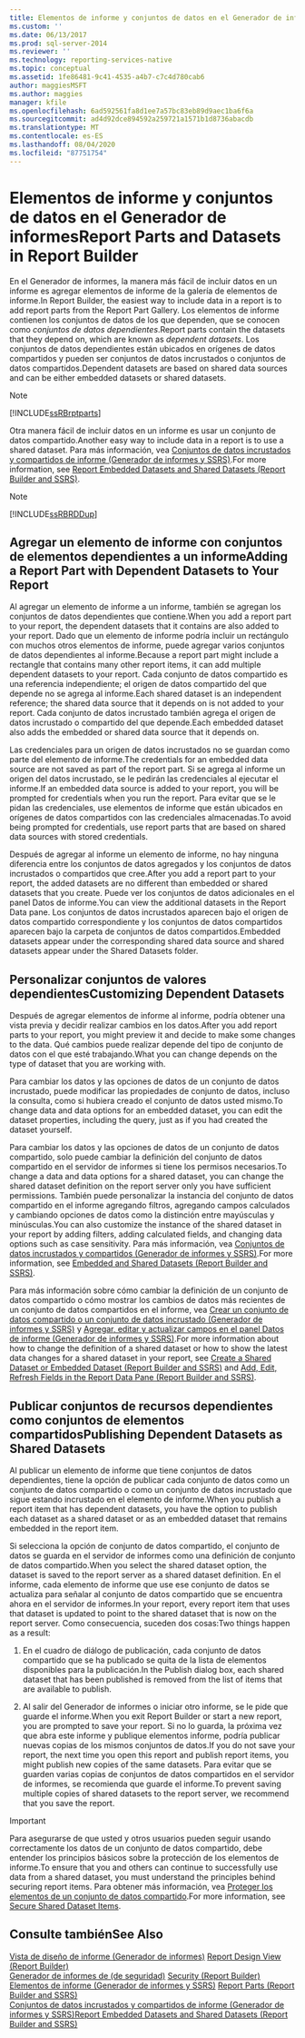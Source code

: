 ```yaml
---
title: Elementos de informe y conjuntos de datos en el Generador de informes | Microsoft Docs
ms.custom: ''
ms.date: 06/13/2017
ms.prod: sql-server-2014
ms.reviewer: ''
ms.technology: reporting-services-native
ms.topic: conceptual
ms.assetid: 1fe86481-9c41-4535-a4b7-c7c4d780cab6
author: maggiesMSFT
ms.author: maggies
manager: kfile
ms.openlocfilehash: 6ad592561fa8d1ee7a57bc83eb89d9aec1ba6f6a
ms.sourcegitcommit: ad4d92dce894592a259721a1571b1d8736abacdb
ms.translationtype: MT
ms.contentlocale: es-ES
ms.lasthandoff: 08/04/2020
ms.locfileid: "87751754"
---
```

# <a name="report-parts-and-datasets-in-report-builder"></a><span data-ttu-id="b7f73-102">Elementos de informe y conjuntos de datos en el Generador de informes</span><span class="sxs-lookup"><span data-stu-id="b7f73-102">Report Parts and Datasets in Report Builder</span></span>
  <span data-ttu-id="b7f73-103">En el Generador de informes, la manera más fácil de incluir datos en un informe es agregar elementos de informe de la galería de elementos de informe.</span><span class="sxs-lookup"><span data-stu-id="b7f73-103">In Report Builder, the easiest way to include data in a report is to add report parts from the Report Part Gallery.</span></span> <span data-ttu-id="b7f73-104">Los elementos de informe contienen los conjuntos de datos de los que dependen, que se conocen como *conjuntos de datos dependientes*.</span><span class="sxs-lookup"><span data-stu-id="b7f73-104">Report parts contain the datasets that they depend on, which are known as *dependent datasets*.</span></span> <span data-ttu-id="b7f73-105">Los conjuntos de datos dependientes están ubicados en orígenes de datos compartidos y pueden ser conjuntos de datos incrustados o conjuntos de datos compartidos.</span><span class="sxs-lookup"><span data-stu-id="b7f73-105">Dependent datasets are based on shared data sources and can be either embedded datasets or shared datasets.</span></span>  
  
> [!NOTE]  
>  [!INCLUDE[ssRBrptparts](../../includes/ssrbrptparts-md.md)]  
  
 <span data-ttu-id="b7f73-106">Otra manera fácil de incluir datos en un informe es usar un conjunto de datos compartido.</span><span class="sxs-lookup"><span data-stu-id="b7f73-106">Another easy way to include data in a report is to use a shared dataset.</span></span> <span data-ttu-id="b7f73-107">Para más información, vea [Conjuntos de datos incrustados y compartidos de informe &#40;Generador de informes y SSRS&#41;](report-embedded-datasets-and-shared-datasets-report-builder-and-ssrs.md).</span><span class="sxs-lookup"><span data-stu-id="b7f73-107">For more information, see [Report Embedded Datasets and Shared Datasets &#40;Report Builder and SSRS&#41;](report-embedded-datasets-and-shared-datasets-report-builder-and-ssrs.md).</span></span>  
  
> [!NOTE]  
>  [!INCLUDE[ssRBRDDup](../../includes/ssrbrddup-md.md)]  
  
##  <a name="adding-a-report-part-with-dependent-datasets-to-your-report"></a><a name="Adding"></a><span data-ttu-id="b7f73-108">Agregar un elemento de informe con conjuntos de elementos dependientes a un informe</span><span class="sxs-lookup"><span data-stu-id="b7f73-108">Adding a Report Part with Dependent Datasets to Your Report</span></span>  
 <span data-ttu-id="b7f73-109">Al agregar un elemento de informe a un informe, también se agregan los conjuntos de datos dependientes que contiene.</span><span class="sxs-lookup"><span data-stu-id="b7f73-109">When you add a report part to your report, the dependent datasets that it contains are also added to your report.</span></span> <span data-ttu-id="b7f73-110">Dado que un elemento de informe podría incluir un rectángulo con muchos otros elementos de informe, puede agregar varios conjuntos de datos dependientes al informe.</span><span class="sxs-lookup"><span data-stu-id="b7f73-110">Because a report part might include a rectangle that contains many other report items, it can add multiple dependent datasets to your report.</span></span> <span data-ttu-id="b7f73-111">Cada conjunto de datos compartido es una referencia independiente; el origen de datos compartido del que depende no se agrega al informe.</span><span class="sxs-lookup"><span data-stu-id="b7f73-111">Each shared dataset is an independent reference; the shared data source that it depends on is not added to your report.</span></span> <span data-ttu-id="b7f73-112">Cada conjunto de datos incrustado también agrega el origen de datos incrustado o compartido del que depende.</span><span class="sxs-lookup"><span data-stu-id="b7f73-112">Each embedded dataset also adds the embedded or shared data source that it depends on.</span></span>  
  
 <span data-ttu-id="b7f73-113">Las credenciales para un origen de datos incrustados no se guardan como parte del elemento de informe.</span><span class="sxs-lookup"><span data-stu-id="b7f73-113">The credentials for an embedded data source are not saved as part of the report part.</span></span> <span data-ttu-id="b7f73-114">Si se agrega al informe un origen del datos incrustado, se le pedirán las credenciales al ejecutar el informe.</span><span class="sxs-lookup"><span data-stu-id="b7f73-114">If an embedded data source is added to your report, you will be prompted for credentials when you run the report.</span></span> <span data-ttu-id="b7f73-115">Para evitar que se le pidan las credenciales, use elementos de informe que están ubicados en orígenes de datos compartidos con las credenciales almacenadas.</span><span class="sxs-lookup"><span data-stu-id="b7f73-115">To avoid being prompted for credentials, use report parts that are based on shared data sources with stored credentials.</span></span>  
  
 <span data-ttu-id="b7f73-116">Después de agregar al informe un elemento de informe, no hay ninguna diferencia entre los conjuntos de datos agregados y los conjuntos de datos incrustados o compartidos que cree.</span><span class="sxs-lookup"><span data-stu-id="b7f73-116">After you add a report part to your report, the added datasets are no different than embedded or shared datasets that you create.</span></span> <span data-ttu-id="b7f73-117">Puede ver los conjuntos de datos adicionales en el panel Datos de informe.</span><span class="sxs-lookup"><span data-stu-id="b7f73-117">You can view the additional datasets in the Report Data pane.</span></span> <span data-ttu-id="b7f73-118">Los conjuntos de datos incrustados aparecen bajo el origen de datos compartido correspondiente y los conjuntos de datos compartidos aparecen bajo la carpeta de conjuntos de datos compartidos.</span><span class="sxs-lookup"><span data-stu-id="b7f73-118">Embedded datasets appear under the corresponding shared data source and shared datasets appear under the Shared Datasets folder.</span></span>  
  
  
##  <a name="customizing-dependent-datasets"></a><a name="Customizing"></a><span data-ttu-id="b7f73-119">Personalizar conjuntos de valores dependientes</span><span class="sxs-lookup"><span data-stu-id="b7f73-119">Customizing Dependent Datasets</span></span>  
 <span data-ttu-id="b7f73-120">Después de agregar elementos de informe al informe, podría obtener una vista previa y decidir realizar cambios en los datos.</span><span class="sxs-lookup"><span data-stu-id="b7f73-120">After you add report parts to your report, you might preview it and decide to make some changes to the data.</span></span> <span data-ttu-id="b7f73-121">Qué cambios puede realizar depende del tipo de conjunto de datos con el que esté trabajando.</span><span class="sxs-lookup"><span data-stu-id="b7f73-121">What you can change depends on the type of dataset that you are working with.</span></span>  
  
 <span data-ttu-id="b7f73-122">Para cambiar los datos y las opciones de datos de un conjunto de datos incrustado, puede modificar las propiedades de conjunto de datos, incluso la consulta, como si hubiera creado el conjunto de datos usted mismo.</span><span class="sxs-lookup"><span data-stu-id="b7f73-122">To change data and data options for an embedded dataset, you can edit the dataset properties, including the query, just as if you had created the dataset yourself.</span></span>  
  
 <span data-ttu-id="b7f73-123">Para cambiar los datos y las opciones de datos de un conjunto de datos compartido, solo puede cambiar la definición del conjunto de datos compartido en el servidor de informes si tiene los permisos necesarios.</span><span class="sxs-lookup"><span data-stu-id="b7f73-123">To change a data and data options for a shared dataset, you can change the shared dataset definition on the report server only you have sufficient permissions.</span></span> <span data-ttu-id="b7f73-124">También puede personalizar la instancia del conjunto de datos compartido en el informe agregando filtros, agregando campos calculados y cambiando opciones de datos como la distinción entre mayúsculas y minúsculas.</span><span class="sxs-lookup"><span data-stu-id="b7f73-124">You can also customize the instance of the shared dataset in your report by adding filters, adding calculated fields, and changing data options such as case sensitivity.</span></span> <span data-ttu-id="b7f73-125">Para más información, vea [Conjuntos de datos incrustados y compartidos &#40;Generador de informes y SSRS&#41;](embedded-and-shared-datasets-report-builder-and-ssrs.md).</span><span class="sxs-lookup"><span data-stu-id="b7f73-125">For more information, see [Embedded and Shared Datasets &#40;Report Builder and SSRS&#41;](embedded-and-shared-datasets-report-builder-and-ssrs.md).</span></span>  
  
 <span data-ttu-id="b7f73-126">Para más información sobre cómo cambiar la definición de un conjunto de datos compartido o cómo mostrar los cambios de datos más recientes de un conjunto de datos compartidos en el informe, vea [Crear un conjunto de datos compartido o un conjunto de datos incrustado &#40;Generador de informes y SSRS&#41;](create-a-shared-dataset-or-embedded-dataset-report-builder-and-ssrs.md) y [Agregar, editar y actualizar campos en el panel Datos de informe &#40;Generador de informes y SSRS&#41;](add-edit-refresh-fields-in-the-report-data-pane-report-builder-and-ssrs.md).</span><span class="sxs-lookup"><span data-stu-id="b7f73-126">For more information about how to change the definition of a shared dataset or how to show the latest data changes for a shared dataset in your report, see [Create a Shared Dataset or Embedded Dataset &#40;Report Builder and SSRS&#41;](create-a-shared-dataset-or-embedded-dataset-report-builder-and-ssrs.md) and [Add, Edit, Refresh Fields in the Report Data Pane &#40;Report Builder and SSRS&#41;](add-edit-refresh-fields-in-the-report-data-pane-report-builder-and-ssrs.md).</span></span>  
  
  
##  <a name="publishing-dependent-datasets-as-shared-datasets"></a><a name="Publishing"></a><span data-ttu-id="b7f73-127">Publicar conjuntos de recursos dependientes como conjuntos de elementos compartidos</span><span class="sxs-lookup"><span data-stu-id="b7f73-127">Publishing Dependent Datasets as Shared Datasets</span></span>  
 <span data-ttu-id="b7f73-128">Al publicar un elemento de informe que tiene conjuntos de datos dependientes, tiene la opción de publicar cada conjunto de datos como un conjunto de datos compartido o como un conjunto de datos incrustado que sigue estando incrustado en el elemento de informe.</span><span class="sxs-lookup"><span data-stu-id="b7f73-128">When you publish a report item that has dependent datasets, you have the option to publish each dataset as a shared dataset or as an embedded dataset that remains embedded in the report item.</span></span>  
  
 <span data-ttu-id="b7f73-129">Si selecciona la opción de conjunto de datos compartido, el conjunto de datos se guarda en el servidor de informes como una definición de conjunto de datos compartido.</span><span class="sxs-lookup"><span data-stu-id="b7f73-129">When you select the shared dataset option, the dataset is saved to the report server as a shared dataset definition.</span></span> <span data-ttu-id="b7f73-130">En el informe, cada elemento de informe que use ese conjunto de datos se actualiza para señalar al conjunto de datos compartido que se encuentra ahora en el servidor de informes.</span><span class="sxs-lookup"><span data-stu-id="b7f73-130">In your report, every report item that uses that dataset is updated to point to the shared dataset that is now on the report server.</span></span> <span data-ttu-id="b7f73-131">Como consecuencia, suceden dos cosas:</span><span class="sxs-lookup"><span data-stu-id="b7f73-131">Two things happen as a result:</span></span>  
  
1.  <span data-ttu-id="b7f73-132">En el cuadro de diálogo de publicación, cada conjunto de datos compartido que se ha publicado se quita de la lista de elementos disponibles para la publicación.</span><span class="sxs-lookup"><span data-stu-id="b7f73-132">In the Publish dialog box, each shared dataset that has been published is removed from the list of items that are available to publish.</span></span>  
  
2.  <span data-ttu-id="b7f73-133">Al salir del Generador de informes o iniciar otro informe, se le pide que guarde el informe.</span><span class="sxs-lookup"><span data-stu-id="b7f73-133">When you exit Report Builder or start a new report, you are prompted to save your report.</span></span> <span data-ttu-id="b7f73-134">Si no lo guarda, la próxima vez que abra este informe y publique elementos informe, podría publicar nuevas copias de los mismos conjuntos de datos.</span><span class="sxs-lookup"><span data-stu-id="b7f73-134">If you do not save your report, the next time you open this report and publish report items, you might publish new copies of the same datasets.</span></span> <span data-ttu-id="b7f73-135">Para evitar que se guarden varias copias de conjuntos de datos compartidos en el servidor de informes, se recomienda que guarde el informe.</span><span class="sxs-lookup"><span data-stu-id="b7f73-135">To prevent saving multiple copies of shared datasets to the report server, we recommend that you save the report.</span></span>  
  
> [!IMPORTANT]  
>  <span data-ttu-id="b7f73-136">Para asegurarse de que usted y otros usuarios pueden seguir usando correctamente los datos de un conjunto de datos compartido, debe entender los principios básicos sobre la protección de los elementos de informe.</span><span class="sxs-lookup"><span data-stu-id="b7f73-136">To ensure that you and others can continue to successfully use data from a shared dataset, you must understand the principles behind securing report items.</span></span> <span data-ttu-id="b7f73-137">Para obtener más información, vea [Proteger los elementos de un conjunto de datos compartido](../security/secure-shared-dataset-items.md).</span><span class="sxs-lookup"><span data-stu-id="b7f73-137">For more information, see [Secure Shared Dataset Items](../security/secure-shared-dataset-items.md).</span></span>  
  
  
## <a name="see-also"></a><span data-ttu-id="b7f73-138">Consulte también</span><span class="sxs-lookup"><span data-stu-id="b7f73-138">See Also</span></span>  
 <span data-ttu-id="b7f73-139">[Vista de diseño de informe &#40;Generador de informes&#41;](../report-builder/report-design-view-report-builder.md) </span><span class="sxs-lookup"><span data-stu-id="b7f73-139">[Report Design View &#40;Report Builder&#41;](../report-builder/report-design-view-report-builder.md) </span></span>  
 <span data-ttu-id="b7f73-140">[Generador de informes de &#40;de seguridad&#41;](../report-builder/security-report-builder.md) </span><span class="sxs-lookup"><span data-stu-id="b7f73-140">[Security &#40;Report Builder&#41;](../report-builder/security-report-builder.md) </span></span>  
 <span data-ttu-id="b7f73-141">[Elementos de informe &#40;Generador de informes y SSRS&#41;](../report-parts-report-builder-and-ssrs.md) </span><span class="sxs-lookup"><span data-stu-id="b7f73-141">[Report Parts &#40;Report Builder and SSRS&#41;](../report-parts-report-builder-and-ssrs.md) </span></span>  
 [<span data-ttu-id="b7f73-142">Conjuntos de datos incrustados y compartidos de informe &#40;Generador de informes y SSRS&#41;</span><span class="sxs-lookup"><span data-stu-id="b7f73-142">Report Embedded Datasets and Shared Datasets &#40;Report Builder and SSRS&#41;</span></span>](report-embedded-datasets-and-shared-datasets-report-builder-and-ssrs.md)  
  
  
